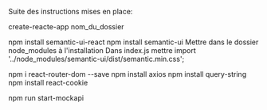 Suite des instructions mises en place:

create-reacte-app nom_du_dossier

npm install semantic-ui-react
npm install semantic-ui
  Mettre dans le dossier node_modules à l'installation
  Dans index.js mettre import '../node_modules/semantic-ui/dist/semantic.min.css';

npm i react-router-dom --save
npm install axios
npm install query-string
npm install react-cookie





npm run start-mockapi

